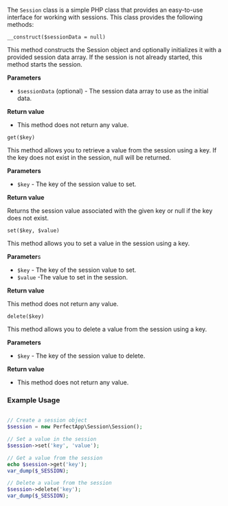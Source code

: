 The `Session` class is a simple PHP class that provides an easy-to-use interface for working with sessions. This class
provides the following methods:

`__construct($sessionData = null)`

This method constructs the Session object and optionally initializes it with a provided session data array.
If the session is not already started, this method starts the session.

**Parameters**

-   `$sessionData` (optional) - The session data array to use as the initial data.

**Return value**

-   This method does not return any value.

`get($key)`

This method allows you to retrieve a value from the session using a key. If the key does not exist in the session, null will be returned.

**Parameters**

-   `$key` - The key of the session value to set.

**Return value**

Returns the session value associated with the given key or null if the key does not exist.

`set($key, $value)`

This method allows you to set a value in the session using a key.

**Parameter**s

-   `$key` - The key of the session value to set.
-   `$value` -The value to set in the session.

**Return value**

This method does not return any value.

`delete($key)`

This method allows you to delete a value from the session using a key.

**Parameters**

-   `$key` - The key of the session value to delete.

**Return value**

-   This method does not return any value.

### Example Usage

```php

// Create a session object
$session = new PerfectApp\Session\Session();

// Set a value in the session
$session->set('key', 'value');

// Get a value from the session
echo $session->get('key');
var_dump($_SESSION);

// Delete a value from the session
$session->delete('key');
var_dump($_SESSION);
```
